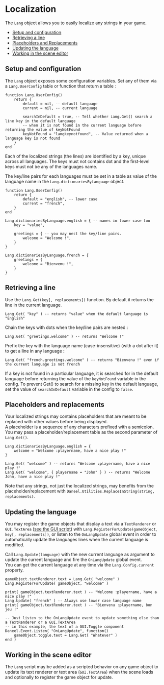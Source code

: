 # Localization

The `Lang` object allows you to easily localize any strings in your game.  

- [Setup and configuration](#setup)
- [Retrieving a line](#retrieving-a-line)
- [Placeholders and Replacements](#placeholders-and-replacements)
- [Updating the language](#updating-the-language)
- [Working in the scene editor](#scene)

<a name="setup"></a>
## Setup and configuration

The `Lang` object exposes some configuration variables. Set any of them via a `Lang.UserConfig` table or function that return a table :

    function Lang.UserConfig()
        return {
            default = nil, -- default language
            current = nil, -- current language
            
            searchInDefault = true, -- Tell whether Lang.Get() search a line key in the default language 
            -- when it is not found in the current language before returning the value of keyNotFound
            keyNotFound = "langkeynotfound", -- Value returned when a language key is not found
        }
    end

Each of the localized strings (the lines) are identified by a key, unique across all languages. The keys must not contains dot and the first-level keys must not be any of the languages name.  

The key/line pairs for each languages must be set in a table as value of the language name in the `Lang.dictionariesByLanguage` object.

    function Lang.UserConfig()
        return {
            default = "english", -- lower case
            current = "french", 
        }
    end
    
    Lang.dictionariesByLanguage.english = { -- names in lower case too
        key = "value",

        greetings = { -- you may nest the key/line pairs.
            welcome = "Welcome !", 
        }
    }

    Lang.dictionariesByLanguage.french = {
        greetings = { 
            welcome = "Bienvenu !",
        }
    }


<a name="retrieving-a-line"></a>
## Retrieving a line

Use the `Lang.Get(key[, replacements])` function.
By default it returns the line in the current language.
    
    Lang.Get( "key" ) -- returns "value" when the default language is "English"

Chain the keys with dots when the key/line pairs are nested :

    Lang.Get( "greetings.welcome" ) -- returns "Welcome !" 

Prefix the key with the language name (case-insensitive) (with a dot after it) to get a line in any language :

    Lang.Get( "french.greetings.welcome" ) -- returns "Bienvenu !" even if the current language is not french

If a key is not found in a particular language, it is searched for in the default language before returning the value of the `keyNotFound` variable in the config. To prevent Get() to search for a missing key in the default language, set the value of `searchInDefault` variable in the config to `false`.


<a name="placeholders-and-replacements"></a>
## Placeholders and replacements

Your localized strings may contains placeholders that are meant to be replaced with other values before being displayed.  
A placeholder is a sequence of any characters prefixed with a semicolon.  
You may pass a placeholder/replacement table as the second parameter of `Lang.Get()`.
    
    Lang.dictionariesByLanguage.english = {
        welcome = "Welcome :playername, have a nice play !"
    }

    Lang.Get( "welcome" ) -- returns "Welcome :playername, have a nice play !"
    Lang.Get( "welcome", { playername = "John" } ) -- returns "Welcome John, have a nice play !"

Note that any strings, not just the localized strings, may benefits from the placeholder/replacement with `Daneel.Utilities.ReplaceInString(string, replacements)`.


<a name="updating-the-language"></a>
## Updating the language

You may register the game objects that display a text via a `TextRenderer` or `GUI.TextArea` ([see the GUI script](gui#textarea)) with `Lang.RegisterForUpdate(gameObject, key[, replacements])`, or listen to the `OnLangUpdate` global event in order to automatically update the languages lines when the current language is modified.

Call `Lang.Update(language)` with the new current language as argument to update the current language and fire the `OnLangUpdate` global event.  
You can get the current language at any time via the `Lang.Config.current` property.

    gameObject.textRenderer.text = Lang.Get( "welcome" )
    Lang.RegisterForUpdate( gameObject, "welcome" )

    print( gameObject.textRenderer.text ) -- "Welcome :playername, have a nice play !"
    Lang.Update( "french" ) -- Always use lower case language name
    print( gameObject.textRenderer.text ) -- "Bienvenu :playername, bon jeu !"

    -- Just listen to the OnLangUpdate event to update something else than a TextRenderer or a GUI.TextArea
    -- in this example, the text of a GUI.Toggle component
    Daneel.Event.Listen( "OnLangUpdate", function()
        gameObject.toggle.text = Lang.Get( "Whatever" )
    end )


<a name="scene"></a>
## Working in the scene editor

The `Lang` script may be added as a scripted behavior on any game object to update its text renderer or text area (`GUI.TextArea`) when the scene loads and optionally to register the game object for update.
